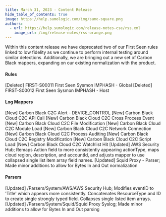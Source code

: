 ```yaml
---
title: March 31, 2023 - Content Release
hide_table_of_contents: true
image: https://help.sumologic.com/img/sumo-square.png
authors:
  - url: https://help.sumologic.com/release-notes-cse/rss.xml
    image_url: /img/release-notes/rss-orange.png
---
```


Within this content release we have deprecated two of our First Seen rules linked to low fidelity as we continue to perform internal testing around similar detections. Additionally, we are bringing out a new set of Carbon Black mappers, expanding on our existing normalization with the product.

#### Rules
[Deleted] FIRST-S00011 First Seen Sysmon IMPHASH - Global
[Deleted] FIRST-S00012 First Seen Sysmon IMPHASH - Host

#### Log Mappers
[New] Carbon Black C2C Alert - DEVICE_CONTROL
[New] Carbon Black Cloud C2C API Call
[New] Carbon Black Cloud C2C Cross Process Event
[New] Carbon Black Cloud C2C File Modification
[New] Carbon Black Cloud C2C Module Load
[New] Carbon Black Cloud C2C Network Connection
[New] Carbon Black Cloud C2C Process Auditing
[New] Carbon Black Cloud C2C Registry Modification
[New] Carbon Black Cloud C2C Script Load
[New] Carbon Black Cloud C2C Watchlist Hit
[Updated] AWS Security Hub; Remaps Action field to more consistently appearing actionType, maps cloud region, description, and accountId, and adjusts mapper to use collapsed single list item array field names.
[Updated] Squid Proxy - Parser; Made minor additions to allow for Bytes In and Out normalization

#### Parsers
[Updated] /Parsers/System/AWS/AWS Security Hub; Modifies eventID to 'Title' which appears more consistently. Concatenates ResourceType and ID to create single strongly typed field. Collapses single listed item arrays.
[Updated] /Parsers/System/Squid/Squid Proxy Syslog; Made minor additions to allow for Bytes In and Out parsing